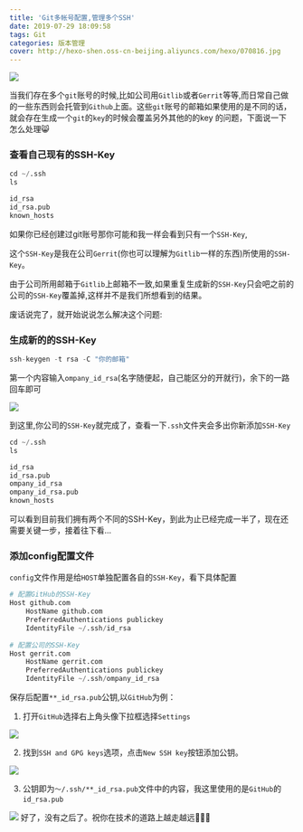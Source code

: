 ```yaml
---
title: 'Git多帐号配置,管理多个SSH'
date: 2019-07-29 18:09:58
tags: Git
categories: 版本管理
cover: http://hexo-shen.oss-cn-beijing.aliyuncs.com/hexo/070816.jpg
---
```


![](http://hexo-shen.oss-cn-beijing.aliyuncs.com/hexo/070816.jpg)

当我们存在多个`git`账号的时候,比如公司用`Gitlib`或者`Gerrit`等等,而日常自己做的一些东西则会托管到`Github`上面。这些`git`账号的邮箱如果使用的是不同的话，就会存在生成一个`git`的`key`的时候会覆盖另外其他的的key 的问题，下面说一下怎么处理😸

### 查看自己现有的SSH-Key

```python
cd ~/.ssh
ls

id_rsa
id_rsa.pub
known_hosts
```

如果你已经创建过git账号那你可能和我一样会看到只有一个`SSH-Key`,

这个`SSH-Key`是我在公司`Gerrit`(你也可以理解为`Gitlib`一样的东西)所使用的`SSH-Key`。

由于公司所用邮箱于`Gitlib`上邮箱不一致,如果重复生成新的`SSH-Key`只会吧之前的公司的`SSH-Key`覆盖掉,这样并不是我们所想看到的结果。

废话说完了，就开始说说怎么解决这个问题:

### 生成新的的SSH-Key

```python
ssh-keygen -t rsa -C "你的邮箱"
```



第一个内容输入`ompany_id_rsa`(名字随便起，自己能区分的开就行)，余下的一路回车即可

![](http://hexo-shen.oss-cn-beijing.aliyuncs.com/hexo/101105.png)

到这里,你公司的`SSH-Key`就完成了，查看一下`.ssh`文件夹会多出你新添加`SSH-Key`

```python
cd ~/.ssh
ls

id_rsa
id_rsa.pub
ompany_id_rsa
ompany_id_rsa.pub
known_hosts
```

可以看到目前我们拥有两个不同的SSH-Key，到此为止已经完成一半了，现在还需要关键一步，接着往下看...

### 添加config配置文件

`config`文件作用是给`HOST`单独配置各自的`SSH-Key`，看下具体配置

```python
# 配置GitHub的SSH-Key
Host github.com
    HostName github.com
    PreferredAuthentications publickey
    IdentityFile ~/.ssh/id_rsa
    
# 配置公司的SSH-Key
Host gerrit.com
    HostName gerrit.com
    PreferredAuthentications publickey
    IdentityFile ~/.ssh/ompany_id_rsa
```

保存后配置`**_id_rsa.pub`公钥,以`GitHub`为例：

1. 打开`GitHub`选择右上角头像下拉框选择`Settings`

![](http://hexo-shen.oss-cn-beijing.aliyuncs.com/hexo/101107.png)

2. 找到`SSH and GPG keys`选项，点击`New SSH key`按钮添加公钥。

![](http://hexo-shen.oss-cn-beijing.aliyuncs.com/hexo/101108.png)

3. 公钥即为`～/.ssh/**_id_rsa.pub`文件中的内容，我这里使用的是`GitHub`的`id_rsa.pub`

![](http://hexo-shen.oss-cn-beijing.aliyuncs.com/hexo/101109.png)
好了，没有之后了。祝你在技术的道路上越走越远🤣🤣🤣

